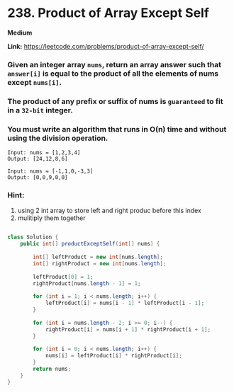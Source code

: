 # 238. Product of Array Except Self

**Medium**

**Link:** https://leetcode.com/problems/product-of-array-except-self/

### Given an integer array `nums`, return an array answer such that `answer[i]` is equal to the product of all the elements of nums except `nums[i]`.

### The product of any prefix or suffix of nums is `guaranteed` to fit in a `32-bit` integer.

### You must write an algorithm that runs in O(n) time and without using the division operation.

```
Input: nums = [1,2,3,4]
Output: [24,12,8,6]

Input: nums = [-1,1,0,-3,3]
Output: [0,0,9,0,0]

```


### Hint:
1. using 2 int array to store left and right produc before this index
2. mulitiply them together


```java

class Solution {
    public int[] productExceptSelf(int[] nums) {
        
        int[] leftProduct = new int[nums.length];
        int[] rightProduct = new int[nums.length];
        
        leftProduct[0] = 1;
        rightProduct[nums.length - 1] = 1;
        
        for (int i = 1; i < nums.length; i++) {
            leftProduct[i] = nums[i - 1] * leftProduct[i - 1];
        }
        
        for (int i = nums.length - 2; i >= 0; i--) {
            rightProduct[i] = nums[i + 1] * rightProduct[i + 1];
        }
        
        for (int i = 0; i < nums.length; i++) {
            nums[i] = leftProduct[i] * rightProduct[i];
        }
        return nums;
    }
}

```